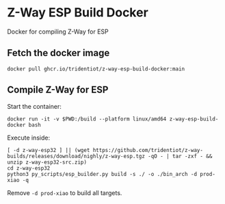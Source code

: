 # Z-Way ESP Build Docker

Docker for compiling Z-Way for ESP

## Fetch the docker image

```
docker pull ghcr.io/tridentiot/z-way-esp-build-docker:main
```

## Compile Z-Way for ESP

Start the container:

```
docker run -it -v $PWD:/build --platform linux/amd64 z-way-esp-build-docker bash
```

Execute inside:
```
[ -d z-way-esp32 ] || (wget https://github.com/tridentiot/z-way-builds/releases/download/nighly/z-way-esp.tgz -qO - | tar -zxf - && unzip z-way-esp32-src.zip)
cd z-way-esp32
python3 py_scripts/esp_builder.py build -s ./ -o ./bin_arch -d prod-xiao -q
```

Remove `-d prod-xiao` to build all targets.

